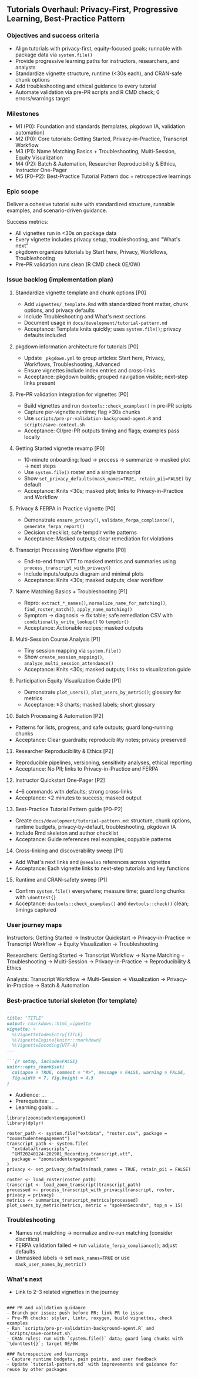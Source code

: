 ## Tutorials Overhaul: Privacy-First, Progressive Learning, Best-Practice Pattern

### Objectives and success criteria
- Align tutorials with privacy-first, equity-focused goals; runnable with package data via `system.file()`
- Provide progressive learning paths for instructors, researchers, and analysts
- Standardize vignette structure, runtime (<30s each), and CRAN-safe chunk options
- Add troubleshooting and ethical guidance to every tutorial
- Automate validation via pre-PR scripts and R CMD check; 0 errors/warnings target

### Milestones
- M1 (P0): Foundation and standards (templates, pkgdown IA, validation automation)
- M2 (P0): Core tutorials: Getting Started, Privacy-in-Practice, Transcript Workflow
- M3 (P1): Name Matching Basics + Troubleshooting, Multi-Session, Equity Visualization
- M4 (P2): Batch & Automation, Researcher Reproducibility & Ethics, Instructor One-Pager
- M5 (P0–P2): Best-Practice Tutorial Pattern doc + retrospective learnings

### Epic scope
Deliver a cohesive tutorial suite with standardized structure, runnable examples, and scenario-driven guidance.

Success metrics:
- All vignettes run in <30s on package data
- Every vignette includes privacy setup, troubleshooting, and "What's next"
- pkgdown organizes tutorials by Start here, Privacy, Workflows, Troubleshooting
- Pre-PR validation runs clean (R CMD check 0E/0W)

### Issue backlog (implementation plan)
1) Standardize vignette template and chunk options [P0]
   - Add `vignettes/_template.Rmd` with standardized front matter, chunk options, and privacy defaults
   - Include Troubleshooting and What's next sections
   - Document usage in `docs/development/tutorial-pattern.md`
   - Acceptance: Template knits quickly; uses `system.file()`; privacy defaults included

2) pkgdown information architecture for tutorials [P0]
   - Update `_pkgdown.yml` to group articles: Start here, Privacy, Workflows, Troubleshooting, Advanced
   - Ensure vignettes include index entries and cross-links
   - Acceptance: pkgdown builds; grouped navigation visible; next-step links present

3) Pre-PR validation integration for vignettes [P0]
   - Build vignettes and run `devtools::check_examples()` in pre-PR scripts
   - Capture per-vignette runtime; flag >30s chunks
   - Use `scripts/pre-pr-validation-background-agent.R` and `scripts/save-context.sh`
   - Acceptance: CI/pre-PR outputs timing and flags; examples pass locally

4) Getting Started vignette revamp [P0]
   - 10-minute onboarding: load → process → summarize → masked plot → next steps
   - Use `system.file()` roster and a single transcript
   - Show `set_privacy_defaults(mask_names=TRUE, retain_pii=FALSE)` by default
   - Acceptance: Knits <30s; masked plot; links to Privacy-in-Practice and Workflow

5) Privacy & FERPA in Practice vignette [P0]
   - Demonstrate `ensure_privacy()`, `validate_ferpa_compliance()`, `generate_ferpa_report()`
   - Decision checklist; safe tempdir write patterns
   - Acceptance: Masked outputs; clear remediation for violations

6) Transcript Processing Workflow vignette [P0]
   - End-to-end from VTT to masked metrics and summaries using `process_transcript_with_privacy()`
   - Include inputs/outputs diagram and minimal plots
   - Acceptance: Knits <30s; masked outputs; clear workflow

7) Name Matching Basics + Troubleshooting [P1]
   - Repro: `extract_*_names()`, `normalize_name_for_matching()`, `find_roster_match()`, `apply_name_matching()`
   - Symptom → diagnosis → fix table; safe remediation CSV with `conditionally_write_lookup()` to `tempdir()`
   - Acceptance: Actionable recipes; masked outputs

8) Multi-Session Course Analysis [P1]
   - Tiny session mapping via `system.file()`
   - Show `create_session_mapping()`, `analyze_multi_session_attendance()`
   - Acceptance: Knits <30s; masked outputs; links to visualization guide

9) Participation Equity Visualization Guide [P1]
   - Demonstrate `plot_users()`, `plot_users_by_metric()`; glossary for metrics
   - Acceptance: ≥3 charts; masked labels; short glossary

10) Batch Processing & Automation [P2]
   - Patterns for lists, progress, and safe outputs; guard long-running chunks
   - Acceptance: Clear guardrails; reproducibility notes; privacy preserved

11) Researcher Reproducibility & Ethics [P2]
   - Reproducible pipelines, versioning, sensitivity analyses, ethical reporting
   - Acceptance: No PII; links to Privacy-in-Practice and FERPA

12) Instructor Quickstart One-Pager [P2]
   - 4–6 commands with defaults; strong cross-links
   - Acceptance: <2 minutes to success; masked output

13) Best-Practice Tutorial Pattern guide [P0–P2]
   - Create `docs/development/tutorial-pattern.md`: structure, chunk options, runtime budgets, privacy-by-default, troubleshooting, pkgdown IA
   - Include Rmd skeleton and author checklist
   - Acceptance: Guide references real examples; copyable patterns

14) Cross-linking and discoverability sweep [P1]
   - Add What's next links and `@seealso` references across vignettes
   - Acceptance: Each vignette links to next-step tutorials and key functions

15) Runtime and CRAN-safety sweep [P1]
   - Confirm `system.file()` everywhere; measure time; guard long chunks with `\donttest{}`
   - Acceptance: `devtools::check_examples()` and `devtools::check()` clean; timings captured

### User journey maps
Instructors: Getting Started → Instructor Quickstart → Privacy-in-Practice → Transcript Workflow → Equity Visualization → Troubleshooting

Researchers: Getting Started → Transcript Workflow → Name Matching + Troubleshooting → Multi-Session → Privacy-in-Practice → Reproducibility & Ethics

Analysts: Transcript Workflow → Multi-Session → Visualization → Privacy-in-Practice → Batch & Automation

### Best-practice tutorial skeleton (for template)
```markdown
---
title: "TITLE"
output: rmarkdown::html_vignette
vignette: >
  %\VignetteIndexEntry{TITLE}
  %\VignetteEngine{knitr::rmarkdown}
  %\VignetteEncoding{UTF-8}
---

```{r setup, include=FALSE}
knitr::opts_chunk$set(
  collapse = TRUE, comment = "#>", message = FALSE, warning = FALSE,
  fig.width = 7, fig.height = 4.5
)
```

- Audience: …
- Prerequisites: …
- Learning goals: …

```{r libraries}
library(zoomstudentengagement)
library(dplyr)
```

```{r data}
roster_path <- system.file("extdata", "roster.csv", package = "zoomstudentengagement")
transcript_path <- system.file(
  "extdata/transcripts",
  "GMT20240124-202901_Recording.transcript.vtt",
  package = "zoomstudentengagement"
)
privacy <- set_privacy_defaults(mask_names = TRUE, retain_pii = FALSE)
```

```{r workflow}
roster <- load_roster(roster_path)
transcript <- load_zoom_transcript(transcript_path)
processed <- process_transcript_with_privacy(transcript, roster, privacy = privacy)
metrics <- summarize_transcript_metrics(processed)
plot_users_by_metric(metrics, metric = "spokenSeconds", top_n = 15)
```

### Troubleshooting
- Names not matching → normalize and re-run matching (consider diacritics)
- FERPA validation failed → run `validate_ferpa_compliance()`; adjust defaults
- Unmasked labels → set `mask_names=TRUE` or use `mask_user_names_by_metric()`

### What's next
- Link to 2–3 related vignettes in the journey
```

### PR and validation guidance
- Branch per issue; push before PR; link PR to issue
- Pre-PR checks: styler, lintr, roxygen, build vignettes, check examples
- Run `scripts/pre-pr-validation-background-agent.R` and `scripts/save-context.sh`
- CRAN rules: run with `system.file()` data; guard long chunks with `\donttest{}`; target 0E/0W

### Retrospective and learnings
- Capture runtime budgets, pain points, and user feedback
- Update `tutorial-pattern.md` with improvements and guidance for reuse by other packages
